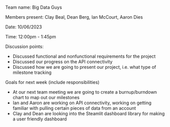 Team name: Big Data Guys

Members present: Clay Beal, Dean Berg, Ian McCourt, Aaron Dies

Date: 10/06/2023

Time: 12:00pm - 1:45pm

Discussion points: 

* Discussed functional and nonfunctional requirements for the project
* Discussed our progress on the API connectivity
* Discussed how we are going to present our project, i.e. what type of milestone tracking

Goals for next week (include responsibilities)

* At our next team meeting we are going to create a burnup/burndown chart to map out our milestones
* Ian and Aaron are working on API connectivity, working on getting familiar with pulling certain pieces of data from an account
* Clay and Dean are looking into the Steamlit dashboard library for making a user friendly dashboard


